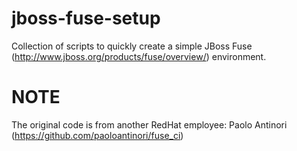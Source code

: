 jboss-fuse-setup
================
Collection of scripts to quickly create a simple JBoss Fuse (http://www.jboss.org/products/fuse/overview/) environment.

NOTE
================
The original code is from another RedHat employee: Paolo Antinori (https://github.com/paoloantinori/fuse_ci)
